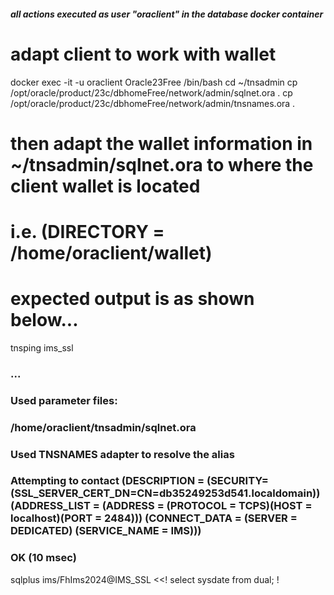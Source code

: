 ##### all actions executed as user "oraclient" in the database docker container #######
# adapt client to work with wallet
docker exec -it -u oraclient Oracle23Free /bin/bash
cd ~/tnsadmin
cp /opt/oracle/product/23c/dbhomeFree/network/admin/sqlnet.ora .
cp /opt/oracle/product/23c/dbhomeFree/network/admin/tnsnames.ora .
# then adapt the wallet information in ~/tnsadmin/sqlnet.ora to where the client wallet is located
# i.e. (DIRECTORY = /home/oraclient/wallet)

# expected output is as shown below...
tnsping ims_ssl
### ...
### Used parameter files:
### /home/oraclient/tnsadmin/sqlnet.ora
### 
### Used TNSNAMES adapter to resolve the alias
### Attempting to contact (DESCRIPTION = (SECURITY=(SSL_SERVER_CERT_DN=CN=db35249253d541.localdomain)) (ADDRESS_LIST = (ADDRESS = (PROTOCOL = TCPS)(HOST = localhost)(PORT = 2484))) (CONNECT_DATA = (SERVER = DEDICATED) (SERVICE_NAME = IMS)))
### OK (10 msec)

sqlplus ims/FhIms2024@IMS_SSL <<!
   select sysdate from dual;
!